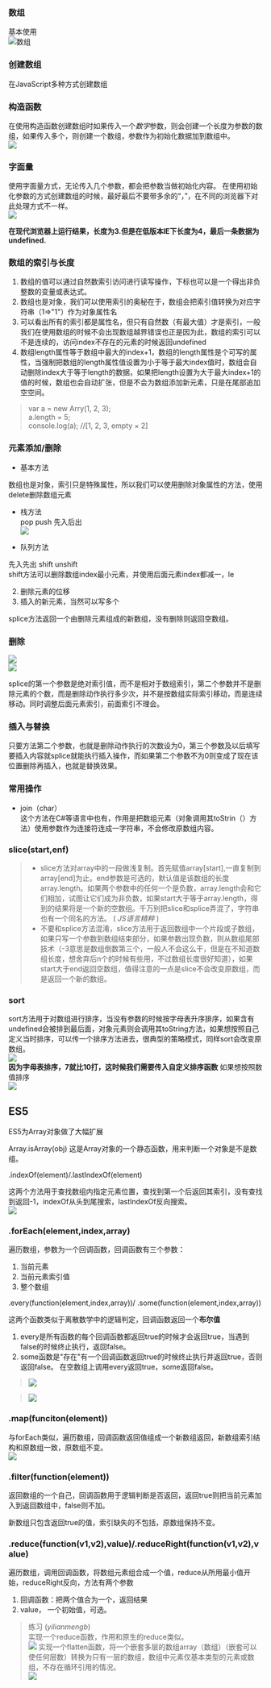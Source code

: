 ### 数组
基本使用  
![数组](https://github.com/zzxx9426/myPicture/blob/master/%E6%95%B0%E7%BB%84.png?raw=true)

### 创建数组
在JavaScript多种方式创建数组

### 构造函数
在使用构造函数创建数组时如果传入一个*数字*参数，则会创建一个长度为参数的数组，如果传入多个，则创建一个数组，参数作为初始化数据加到数组中。  
![](https://github.com/zzxx9426/myPicture/blob/master/%E6%95%B0%E5%AD%97%E5%8F%82%E6%95%B0.png?raw=true)

### 字面量
使用字面量方式，无论传入几个参数，都会把参数当做初始化内容。
在使用初始化参数的方式创建数组的时候，最好最后不要带多余的“，”，在不同的浏览器下对此处理方式不一样。    
![](https://github.com/zzxx9426/myPicture/blob/master/%E5%AD%97%E9%9D%A2%E9%87%8F%E5%9C%A8%E4%B8%8D%E5%90%8C%E6%B5%8F%E8%A7%88%E5%99%A8%E4%B8%8B%E6%98%BE%E7%A4%BA%E7%9A%84%E6%95%B0%E7%BB%84%E9%95%BF%E5%BA%A6%E4%B8%8D%E5%90%8C.png?raw=true)

**在现代浏览器上运行结果，长度为3.但是在低版本IE下长度为4，最后一条数据为undefined.**

### 数组的索引与长度

1. 数组的值可以通过自然数索引访问进行读写操作，下标也可以是一个得出非负整数的变量或表达式。
2. 数组也是对象，我们可以使用索引的奥秘在于，数组会把索引值转换为对应字符串（1=>"1"）作为对象属性名
3. 可以看出所有的索引都是属性名，但只有自然数（有最大值）才是索引，一般我们在使用数组的时候不会出现数组越界错误也正是因为此，数组的索引可以不是连续的，访问index不存在的元素的时候返回undefined
4. 数组length属性等于数组中最大的index+1，数组的length属性是个可写的属性，当强制把数组的length属性值设置为小于等于最大index值时，数组会自动删除index大于等于length的数据，如果把length设置为大于最大index+1的值的时候，数组也会自动扩张，但是不会为数组添加新元素，只是在尾部追加空空间。
> var a = new Arry(1, 2, 3);  
 > a.length = 5;  
  > console.log(a);  //[1, 2, 3, empty × 2]

### 元素添加/删除

* 基本方法

数组也是对象，索引只是特殊属性，所以我们可以使用删除对象属性的方法，使用delete删除数组元素

* 栈方法  
pop push 先入后出  
![](https://github.com/zzxx9426/myPicture/blob/master/%E6%A0%88%E6%96%B9%E6%B3%95.png?raw=true)

* 队列方法

先入先出 shift unshift  
shift方法可以删除数组index最小元素，并使用后面元素index都减一，le

2. 删除元素的位移
3. 插入的新元素，当然可以写多个  

splice方法返回一个由删除元素组成的新数组，没有删除则返回空数组。

### 删除
![](https://github.com/zzxx9426/myPicture/blob/master/%E5%88%A0%E9%99%A4.png?raw=true)  
![](https://github.com/zzxx9426/myPicture/blob/master/%E4%B8%8D%E6%98%AF%E4%BB%8E0%E5%BC%80%E5%A7%8B%E7%9A%84%E5%88%A0%E9%99%A4.png?raw=true)

splice的第一个参数是绝对索引值，而不是相对于数组索引，第二个参数并不是删除元素的个数，而是删除动作执行多少次，并不是按数组实际索引移动，而是连续移动。同时调整后面元素索引，前面索引不理会。

### 插入与替换
只要方法第二个参数，也就是删除动作执行的次数设为0，第三个参数及以后填写要插入内容就splice就能执行插入操作，而如果第二个参数不为0则变成了现在该位置删除再插入，也就是替换效果。

### 常用操作

* join（char）  
这个方法在C#等语言中也有，作用是把数组元素（对象调用其toStrin（）方法）使用参数作为连接符连成一字符串，不会修改原数组内容。

### slice(start,enf)

> * slice方法对array中的一段做浅复制。首先赋值array[start],一直复制到array[end]为止。end参数是可选的，默认值是该数组的长度array.length。如果两个参数中的任何一个是负数，array.length会和它们相加，试图让它们成为非负数，如果start大于等于array.length，得到的结果将是一个新的空数组。千万别把slice和splice弄混了，字符串也有一个同名的方法。 ( _JS语言精粹_ ) 
> * 不要和splice方法混淆，slice方法用于返回数组中一个片段或子数组，如果只写一个参数到数组结束部分，如果参数出现负数，则从数组尾部技术（-3意思是数组倒数第三个，一般人不会这么干，但是在不知道数组长度，想舍弃后n个的时候有些用，不过数组长度很好知道），如果start大于end返回空数组，值得注意的一点是slice不会改变原数组，而是返回一个新的数组。

### sort
sort方法用于对数组进行排序，当没有参数的时候按字母表升序排序，如果含有undefined会被排到最后面，对象元素则会调用其toString方法，如果想按照自己定义当时排序，可以传一个排序方法进去，很典型的策略模式，同样sort会改变原数组。  
![](https://github.com/zzxx9426/myPicture/blob/master/%E5%AD%97%E6%AF%8D%E6%8E%92%E5%BA%8F.png?raw=true)  
**因为字母表排序，7就比10打，这时候我们需要传入自定义排序函数**
如果想按照数值排序  
![](https://github.com/zzxx9426/myPicture/blob/master/%E6%8C%89%E6%95%B0%E5%80%BC%E6%8E%92%E5%BA%8F.png?raw=true)  

## ES5
ES5为Array对象做了大幅扩展

Array.isArray(obj)
这是Array对象的一个静态函数，用来判断一个对象是不是数组。

.indexOf(element)/.lastIndexOf(element)

这两个方法用于查找数组内指定元素位置，查找到第一个后返回其索引，没有查找到返回-1，indexOf从头到尾搜索，lastIndexOf反向搜索。  
![](https://github.com/zzxx9426/myPicture/blob/master/indexOf%E3%80%81lastIndexOf.png?raw=true)  

### .forEach(element,index,array)
遍历数组，参数为一个回调函数，回调函数有三个参数：

1. 当前元素
2. 当前元素索引值
3. 整个数组

.every(function(element,index,array))/
.some(function(element,index,array))

这两个函数类似于离散数学中的逻辑判定，回调函数返回一个**布尔值**
1. every是所有函数的每个回调函数都返回true的时候才会返回true，当遇到false的时候终止执行，返回false。
2. some函数是"存在"有一个回调函数返回true的时候终止执行并返回true，否则返回false。
在空数组上调用every返回true，some返回false。
> ![](https://github.com/zzxx9426/myPicture/blob/master/forEach.png?raw=true)  

> ![](https://github.com/zzxx9426/myPicture/blob/master/every%E3%80%81some.png?raw=true)  

### .map(funciton(element))
与forEach类似，遍历数组，回调函数返回值组成一个新数组返回，新数组索引结构和原数组一致，原数组不变。  
![](https://github.com/zzxx9426/myPicture/blob/master/map%E9%81%8D%E5%8E%86.png?raw=true)  

### .filter(function(element))

返回数组的一个自己，回调函数用于逻辑判断是否返回，返回true则把当前元素加入到返回数组中，false则不加。  

新数组只包含返回true的值，索引缺失的不包括，原数组保持不变。

### .reduce(function(v1,v2),value)/.reduceRight(function(v1,v2),value)

遍历数组，调用回调函数，将数组元素组合成一个值，reduce从所用最小值开始，reduceRight反向，方法有两个参数

1. 回调函数：把两个值合为一个，返回结果
2. value， 一个初始值，可选。

> 练习 (*yilianmengb*)  
实现一个reduce函数，作用和原生的reduce类似。  
![](https://github.com/zzxx9426/myPicture/blob/master/reduce%E5%87%BD%E6%95%B0.png?raw=true)
实现一个flatten函数，将一个嵌套多层的数组array（数组）（嵌套可以使任何层数）转换为只有一层的数组，数组中元素仅基本类型的元素或数组，不存在循环引用的情况。    
![](https://github.com/zzxx9426/myPicture/blob/master/flatten%E5%87%BD%E6%95%B0.png?raw=true)